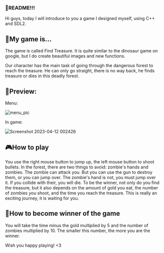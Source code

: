 ### 👋README!!!

Hi guys, today I will introduce to you a game I designed myself, using C++ and SDL2. 
## 🥲My game is...
The game is called Find Treasure. 
It is quite similar to the dinosaur game on google, but I do create beautiful images and new functions.

Our character has the main task of going through the dangerous forest to reach the treasure. He can only go straight, there is no way back, he finds treasure or dies in this deadly forest. 
## 🫣Preview:
Menu:

![menu_pic](https://user-images.githubusercontent.com/125586608/235335822-71bb58a2-b3dc-4958-96f0-e5e870f89b88.png)

In game:

![Screenshot 2023-04-12 002426](https://user-images.githubusercontent.com/125586608/231241399-61dc5733-6f38-4eef-83c4-f64a5e5d84c1.png)


## 🎮How to play
You use the right mouse button to jump up, the left mouse button to shoot bullets. In the forest, there are two things to avoid: zombie's hands and zombies. The zombie can attack you. But you can use the gun to destroy them, or you can jump over. The zombie's hand is not, you must jump over it. If you collide with their, you will die. 
To be the winner, not only do you find the treasure, but it also depends on the amount of gold you eat, the number of zombies you shoot, and the time you reach the treasure. This is really an exciting journey, it is waiting for you.
## 🧮How to become winner of the game
You will take the time minus the gold multiplied by 5 and the number of zombies multiplied by 10. The smaller this number, the more you are the winner.

Wish you happy playing! <3
